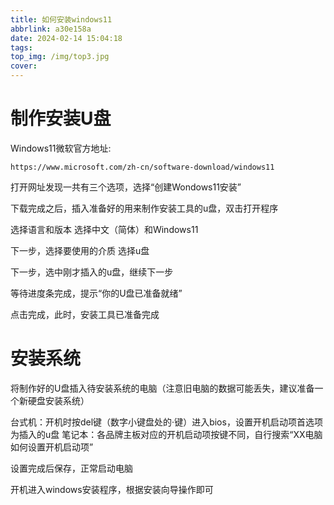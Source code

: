 ```yaml
---
title: 如何安装windows11
abbrlink: a30e158a
date: 2024-02-14 15:04:18
tags:
top_img: /img/top3.jpg
cover:
---
```

# 制作安装U盘
Windows11微软官方地址:
```Link
https://www.microsoft.com/zh-cn/software-download/windows11
```
打开网址发现一共有三个选项，选择“创建Wondows11安装”

下载完成之后，插入准备好的用来制作安装工具的u盘，双击打开程序

选择语言和版本 选择中文（简体）和Windows11

下一步，选择要使用的介质 选择u盘

下一步，选中刚才插入的u盘，继续下一步

等待进度条完成，提示“你的U盘已准备就绪” 

点击完成，此时，安装工具已准备完成

# 安装系统
将制作好的U盘插入待安装系统的电脑（注意旧电脑的数据可能丢失，建议准备一个新硬盘安装系统）

台式机：开机时按del键（数字小键盘处的·键）进入bios，设置开机启动项首选项为插入的u盘
笔记本：各品牌主板对应的开机启动项按键不同，自行搜索“XX电脑如何设置开机启动项”

设置完成后保存，正常启动电脑

开机进入windows安装程序，根据安装向导操作即可
